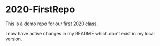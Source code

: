 # 2020-FirstRepo
This is a demo repo for our first 2020 class.


I now have active changes in my README which don't exist in my local version.
